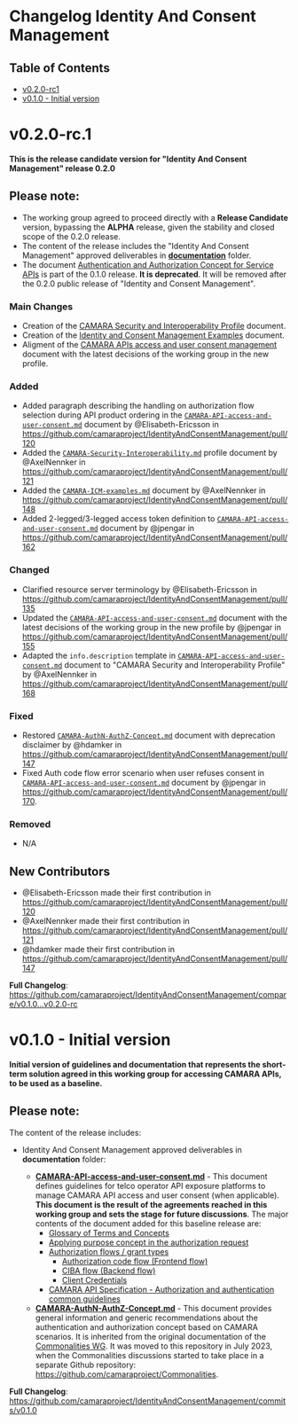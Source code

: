 # Changelog Identity And Consent Management

## Table of Contents

- [v0.2.0-rc1](#v020-rc)
- [v0.1.0 - Initial version](#v010---initial-version)

# v0.2.0-rc.1

**This is the release candidate version for "Identity And Consent Management" release 0.2.0**

## Please note:

* The working group agreed to proceed directly with a **Release Candidate** version, bypassing the **ALPHA** release, given the stability and closed scope of the 0.2.0 release.
* The content of the release includes the "Identity And Consent Management" approved deliverables in **[documentation](https://github.com/camaraproject/IdentityAndConsentManagement/tree/release-0.2.0-rc/documentation)** folder.
* The document [Authentication and Authorization Concept for Service APIs](https://github.com/camaraproject/IdentityAndConsentManagement/blob/release-0.1.0/documentation/CAMARA-AuthN-AuthZ-Concept.md) is part of the 0.1.0 release. **It is deprecated**. It will be removed after the 0.2.0 public release of "Identity and Consent Management".

### Main Changes
* Creation of the [CAMARA Security and Interoperability Profile](https://github.com/camaraproject/IdentityAndConsentManagement/blob/release-0.2.0-rc/documentation/CAMARA-Security-Interoperability.md) document.
* Creation of the [Identity and Consent Management Examples](https://github.com/camaraproject/IdentityAndConsentManagement/blob/release-0.2.0-rc/documentation/CAMARA-ICM-examples.md) document.
* Aligment of the [CAMARA APIs access and user consent management](https://github.com/camaraproject/IdentityAndConsentManagement/blob/release-0.2.0-rc/documentation/CAMARA-API-access-and-user-consent.md) document with the latest decisions of the working group in the new profile.

### Added
* Added paragraph describing the handling on authorization flow selection during API product ordering in the [`CAMARA-API-access-and-user-consent.md`](https://github.com/camaraproject/IdentityAndConsentManagement/blob/release-0.2.0-rc/documentation/CAMARA-API-access-and-user-consent.md) document by @Elisabeth-Ericsson in https://github.com/camaraproject/IdentityAndConsentManagement/pull/120
* Added the [`CAMARA-Security-Interoperability.md`](https://github.com/camaraproject/IdentityAndConsentManagement/blob/release-0.2.0-rc/documentation/CAMARA-Security-Interoperability.md) profile document by @AxelNennker in https://github.com/camaraproject/IdentityAndConsentManagement/pull/121
* Added the [`CAMARA-ICM-examples.md`](https://github.com/camaraproject/IdentityAndConsentManagement/blob/release-0.2.0-rc/documentation/CAMARA-ICM-examples.md) document by @AxelNennker in https://github.com/camaraproject/IdentityAndConsentManagement/pull/148
* Added 2-legged/3-legged access token definition to [`CAMARA-API-access-and-user-consent.md`](https://github.com/camaraproject/IdentityAndConsentManagement/blob/release-0.2.0-rc/documentation/CAMARA-API-access-and-user-consent.md) document by @jpengar in https://github.com/camaraproject/IdentityAndConsentManagement/pull/162
  
### Changed
* Clarified resource server terminology by @Elisabeth-Ericsson in https://github.com/camaraproject/IdentityAndConsentManagement/pull/135
* Updated the [`CAMARA-API-access-and-user-consent.md`](https://github.com/camaraproject/IdentityAndConsentManagement/blob/release-0.2.0-rc/documentation/CAMARA-API-access-and-user-consent.md) document with the latest decisions of the working group in the new profile by @jpengar in https://github.com/camaraproject/IdentityAndConsentManagement/pull/155
* Adapted the `info.description` template in [`CAMARA-API-access-and-user-consent.md`](https://github.com/camaraproject/IdentityAndConsentManagement/blob/release-0.2.0-rc/documentation/CAMARA-API-access-and-user-consent.md) document to "CAMARA Security and Interoperability Profile" by @AxelNennker in https://github.com/camaraproject/IdentityAndConsentManagement/pull/168

### Fixed
* Restored [`CAMARA-AuthN-AuthZ-Concept.md`]((https://github.com/camaraproject/IdentityAndConsentManagement/blob/release-0.1.0/documentation/CAMARA-AuthN-AuthZ-Concept.md)) document with deprecation disclaimer by @hdamker in https://github.com/camaraproject/IdentityAndConsentManagement/pull/147
* Fixed Auth code flow error scenario when user refuses consent in [`CAMARA-API-access-and-user-consent.md`](https://github.com/camaraproject/IdentityAndConsentManagement/blob/release-0.2.0-rc/documentation/CAMARA-API-access-and-user-consent.md) document by @jpengar in https://github.com/camaraproject/IdentityAndConsentManagement/pull/170.

### Removed
* N/A

## New Contributors
* @Elisabeth-Ericsson made their first contribution in https://github.com/camaraproject/IdentityAndConsentManagement/pull/120
* @AxelNennker made their first contribution in https://github.com/camaraproject/IdentityAndConsentManagement/pull/121
* @hdamker made their first contribution in https://github.com/camaraproject/IdentityAndConsentManagement/pull/147

**Full Changelog**: https://github.com/camaraproject/IdentityAndConsentManagement/compare/v0.1.0...v0.2.0-rc


# v0.1.0 - Initial version

**Initial version of guidelines and documentation that represents the short-term solution agreed in this working group for accessing CAMARA APIs, to be used as a baseline.**

## Please note:

The content of the release includes:

* Identity And Consent Management approved deliverables in **documentation** folder:
  
  - **[CAMARA-API-access-and-user-consent.md](https://github.com/camaraproject/IdentityAndConsentManagement/blob/release-0.1.0/documentation/IdentityAndConsentManagement)** - This document defines guidelines for telco operator API exposure platforms to manage CAMARA API access and user consent (when applicable). **This document is the result of the agreements reached in this working group and sets the stage for future discussions**. The major contents of the document added for this baseline release are:
    - [Glossary of Terms and Concepts](https://github.com/camaraproject/IdentityAndConsentManagement/blob/release-0.1.0/documentation/CAMARA-API-access-and-user-consent.md#glossary-of-terms-and-concepts)
    - [Applying purpose concept in the authorization request](https://github.com/camaraproject/IdentityAndConsentManagement/blob/release-0.1.0/documentation/CAMARA-API-access-and-user-consent.md#applying-purpose-concept-in-the-authorization-request)
    - [Authorization flows / grant types](https://github.com/camaraproject/IdentityAndConsentManagement/blob/release-0.1.0/documentation/CAMARA-API-access-and-user-consent.md#authorization-flows--grant-types)
      - [Authorization code flow (Frontend flow)](https://github.com/camaraproject/IdentityAndConsentManagement/blob/release-0.1.0/documentation/CAMARA-API-access-and-user-consent.md#authorization-code-flow-frontend-flow)
      - [CIBA flow (Backend flow)](https://github.com/camaraproject/IdentityAndConsentManagement/blob/release-0.1.0/documentation/CAMARA-API-access-and-user-consent.md#ciba-flow-backend-flow)
      - [Client Credentials](https://github.com/camaraproject/IdentityAndConsentManagement/blob/release-0.1.0/documentation/CAMARA-API-access-and-user-consent.md#client-credentials)
    - [CAMARA API Specification - Authorization and authentication common guidelines](https://github.com/camaraproject/IdentityAndConsentManagement/blob/release-0.1.0/documentation/CAMARA-API-access-and-user-consent.md#camara-api-specification---authorization-and-authentication-common-guidelines)
  - **[CAMARA-AuthN-AuthZ-Concept.md](https://github.com/camaraproject/IdentityAndConsentManagement/blob/release-0.1.0/documentation/CAMARA-AuthN-AuthZ-Concept.md)** - This document provides general information and generic recommendations about the authentication and authorization concept based on CAMARA scenarios. It is inherited from the original documentation of the [Commonalities WG](https://github.com/camaraproject/WorkingGroups/tree/main/Commonalities). It was moved to this repository in July 2023, when the Commonalities discussions started to take place in a separate Github repository: https://github.com/camaraproject/Commonalities.

**Full Changelog**: https://github.com/camaraproject/IdentityAndConsentManagement/commits/v0.1.0
